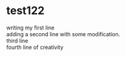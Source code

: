 # test122
writing my first line    
adding a second line with some modification.   
third line     
fourth line of creativity    